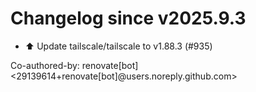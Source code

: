 # Changelog since v2025.9.3
- ⬆️ Update tailscale/tailscale to v1.88.3 (#935)

Co-authored-by: renovate[bot] <29139614+renovate[bot]@users.noreply.github.com> 
